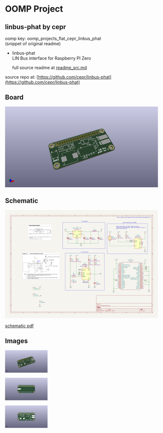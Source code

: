 # OOMP Project  
## linbus-phat  by cepr  
  
oomp key: oomp_projects_flat_cepr_linbus_phat  
(snippet of original readme)  
  
- linbus-phat  
LIN Bus interface for Raspberry PI Zero  
  
  full source readme at [readme_src.md](readme_src.md)  
  
source repo at: [https://github.com/cepr/linbus-phat](https://github.com/cepr/linbus-phat)  
## Board  
  
[![working_3d.png](working_3d_600.png)](working_3d.png)  
## Schematic  
  
[![working_schematic.png](working_schematic_600.png)](working_schematic.png)  
  
[schematic pdf](working_schematic.pdf)  
## Images  
  
[![working_3d.png](working_3d_140.png)](working_3d.png)  
  
[![working_3d_back.png](working_3d_back_140.png)](working_3d_back.png)  
  
[![working_3d_front.png](working_3d_front_140.png)](working_3d_front.png)  
